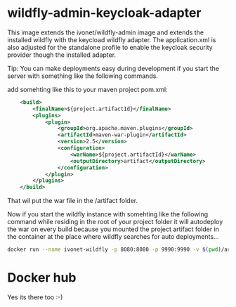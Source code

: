 # wildfly-admin-keycloak-adapter

This image extends the ivonet/wildfly-admin image and extends the installed wildfly with the keycload wildfly adapter.
The application.xml is also adjusted for the standalone profile to enable the keycloak security provider though the installed adapter.


Tip:
You can make deployments easy during development if you start the server with something like the following commands.

add somehting like this to your maven project pom.xml:
```xml
    <build>
        <finalName>${project.artifactId}</finalName>
        <plugins>
            <plugin>
                <groupId>org.apache.maven.plugins</groupId>
                <artifactId>maven-war-plugin</artifactId>
                <version>2.5</version>
                <configuration>
                    <warName>${project.artifactId}</warName>
                    <outputDirectory>artifact</outputDirectory>
                </configuration>
            </plugin>
        </plugins>
    </build>
```

That wil put the war file in the <project>/artifact folder.  

Now if you start the wildfly instance with somehting like the following command while residing in the root of your project folder it will autodeploy the war on every build because you mounted the project artifact folder in the container at the place where wildfly searches for auto deployments...

```bash
docker run --name ivonet-wildfly -p 8080:8080 -p 9990:9990 -v $(pwd)/artifact:/opt/jboss/wildfly/standalone/deployments/ -d ivonet/wildfly-admin-keycloak-adapter
```

# Docker hub

Yes its there too :-)

